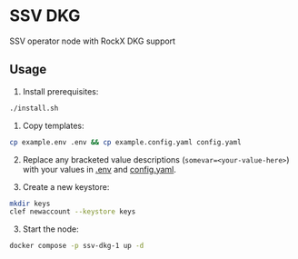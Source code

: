 # SSV DKG

SSV operator node with RockX DKG support

## Usage

1. Install prerequisites:

```bash
./install.sh
```

1. Copy templates:

```bash
cp example.env .env && cp example.config.yaml config.yaml
```

2. Replace any bracketed value descriptions (`somevar=<your-value-here>`) with your values in [.env](.env) and [config.yaml](config.yaml).

3. Create a new keystore:

```bash
mkdir keys
clef newaccount --keystore keys
```

3. Start the node:

```bash
docker compose -p ssv-dkg-1 up -d
```
